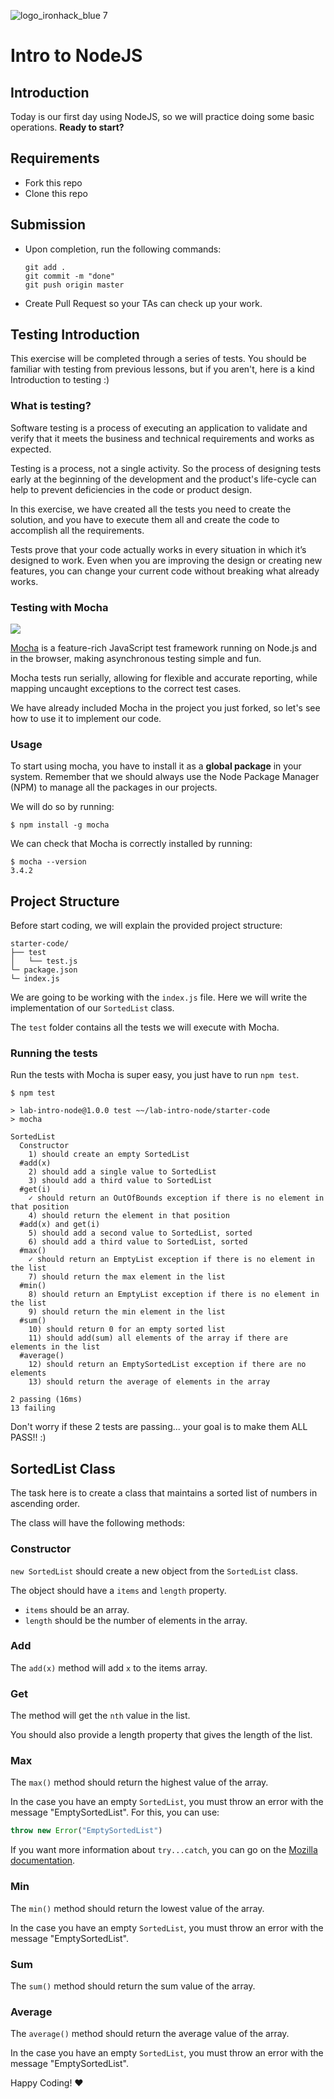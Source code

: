 ![logo_ironhack_blue 7](https://user-images.githubusercontent.com/23629340/40541063-a07a0a8a-601a-11e8-91b5-2f13e4e6b441.png)

# Intro to NodeJS

## Introduction

Today is our first day using NodeJS, so we will practice doing some basic operations. **Ready to start?**

## Requirements

- Fork this repo
- Clone this repo

## Submission

- Upon completion, run the following commands:

  ```
  git add .
  git commit -m "done"
  git push origin master
  ```

- Create Pull Request so your TAs can check up your work.


## Testing Introduction

This exercise will be completed through a series of tests. You should be familiar with testing from previous lessons, but if you aren't, here is a kind Introduction to testing :)

### What is testing?

Software testing is a process of executing an application to validate and verify that it meets the business and technical requirements and works as expected.

Testing is a process, not a single activity. So the process of designing tests early at the beginning of the development and the product's life-cycle can help to prevent deficiencies in the code or product design.

In this exercise, we have created all the tests you need to create the solution, and you have to execute them all and create the code to accomplish all the requirements.

Tests prove that your code actually works in every situation in which it’s designed to work. Even when you are improving the design or creating new features, you can change your current code without breaking what already works.

### Testing with Mocha

![](https://s3-eu-west-1.amazonaws.com/ih-materials/uploads/upload_99e6ffece1023c0fe141512493fc6ad2.png)

[Mocha](https://mochajs.org/) is a feature-rich JavaScript test framework running on Node.js and in the browser, making asynchronous testing simple and fun.

Mocha tests run serially, allowing for flexible and accurate reporting, while mapping uncaught exceptions to the correct test cases.

We have already included Mocha in the project you just forked, so let's see how to use it to implement our code.

### Usage

To start using mocha, you have to install it as a **global package** in your system. Remember that we should always use the Node Package Manager (NPM) to manage all the packages in our projects.

We will do so by running:

```
$ npm install -g mocha
```

We can check that Mocha is correctly installed by running:

```
$ mocha --version
3.4.2
```

## Project Structure

Before start coding, we will explain the provided project structure:

```
starter-code/
├── test
│   └── test.js
└─ package.json
└─ index.js
```

We are going to be working with the `index.js` file. Here we will write the implementation of our `SortedList` class.

The `test` folder contains all the tests we will execute with Mocha.

### Running the tests

Run the tests with Mocha is super easy, you just have to run `npm test`.

```
$ npm test

> lab-intro-node@1.0.0 test ~~/lab-intro-node/starter-code
> mocha

SortedList
  Constructor
    1) should create an empty SortedList
  #add(x)
    2) should add a single value to SortedList
    3) should add a third value to SortedList
  #get(i)
    ✓ should return an OutOfBounds exception if there is no element in that position
    4) should return the element in that position
  #add(x) and get(i)
    5) should add a second value to SortedList, sorted
    6) should add a third value to SortedList, sorted
  #max()
    ✓ should return an EmptyList exception if there is no element in the list
    7) should return the max element in the list
  #min()
    8) should return an EmptyList exception if there is no element in the list
    9) should return the min element in the list
  #sum()
    10) should return 0 for an empty sorted list
    11) should add(sum) all elements of the array if there are elements in the list
  #average()
    12) should return an EmptySortedList exception if there are no elements
    13) should return the average of elements in the array

2 passing (16ms)
13 failing
```
Don't worry if these 2 tests are passing... your goal is to make them ALL PASS!! :)

## SortedList Class

The task here is to create a class that maintains a sorted list of numbers in ascending order.

The class will have the following methods:

### Constructor

`new SortedList` should create a new object from the `SortedList` class.

The object should have a `items` and `length` property.

- `items` should be an array.
- `length` should be the number of elements in the array.

### Add

The `add(x)` method will add `x` to the items array.

### Get

The method will get the `nth` value in the list.

You should also provide a length property that gives the length of the list.

### Max

The `max()` method should return the highest value of the array.

In the case you have an empty `SortedList`, you must throw an error with the message "EmptySortedList". For this, you can use:

```js
throw new Error("EmptySortedList")
```

If you want more information about `try...catch`, you can go on the [Mozilla documentation](https://developer.mozilla.org/en-US/docs/Web/JavaScript/Reference/Statements/try...catch).

### Min

The `min()` method should return the lowest value of the array.

In the case you have an empty `SortedList`, you must throw an error with the message "EmptySortedList".

### Sum

The `sum()` method should return the sum value of the array.

### Average

The `average()` method should return the average value of the array.

In the case you have an empty `SortedList`, you must throw an error with the message "EmptySortedList".



Happy Coding! :heart:
